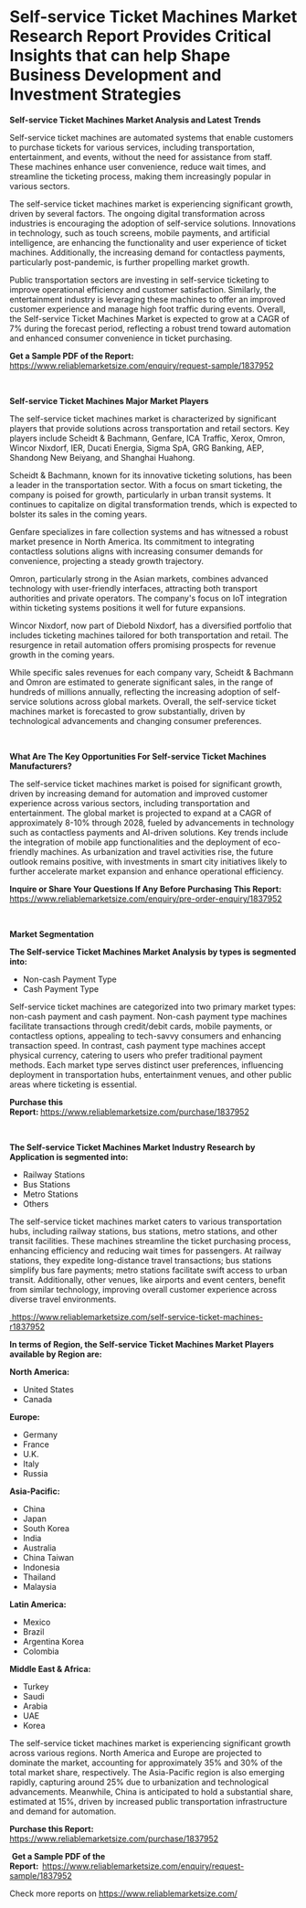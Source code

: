<p><h1>Self-service Ticket Machines Market Research Report Provides Critical Insights that can help Shape Business Development and Investment Strategies</h1></p><p><strong>Self-service Ticket Machines Market Analysis and Latest Trends</strong></p>
<p><p>Self-service ticket machines are automated systems that enable customers to purchase tickets for various services, including transportation, entertainment, and events, without the need for assistance from staff. These machines enhance user convenience, reduce wait times, and streamline the ticketing process, making them increasingly popular in various sectors.</p><p>The self-service ticket machines market is experiencing significant growth, driven by several factors. The ongoing digital transformation across industries is encouraging the adoption of self-service solutions. Innovations in technology, such as touch screens, mobile payments, and artificial intelligence, are enhancing the functionality and user experience of ticket machines. Additionally, the increasing demand for contactless payments, particularly post-pandemic, is further propelling market growth.</p><p>Public transportation sectors are investing in self-service ticketing to improve operational efficiency and customer satisfaction. Similarly, the entertainment industry is leveraging these machines to offer an improved customer experience and manage high foot traffic during events. Overall, the Self-service Ticket Machines Market is expected to grow at a CAGR of 7% during the forecast period, reflecting a robust trend toward automation and enhanced consumer convenience in ticket purchasing.</p></p>
<p><strong>Get a Sample PDF of the Report:&nbsp;</strong> <a href="https://www.reliablemarketsize.com/enquiry/request-sample/1837952?utm_campaign=2440&utm_medium=2&utm_source=Github&utm_content=ia&utm_term=28022025&utm_id=self-service-ticket-machines">https://www.reliablemarketsize.com/enquiry/request-sample/1837952</a></p>
<p>&nbsp;</p>
<p><strong>Self-service Ticket Machines Major Market Players</strong></p>
<p><p>The self-service ticket machines market is characterized by significant players that provide solutions across transportation and retail sectors. Key players include Scheidt & Bachmann, Genfare, ICA Traffic, Xerox, Omron, Wincor Nixdorf, IER, Ducati Energia, Sigma SpA, GRG Banking, AEP, Shandong New Beiyang, and Shanghai Huahong. </p><p>Scheidt & Bachmann, known for its innovative ticketing solutions, has been a leader in the transportation sector. With a focus on smart ticketing, the company is poised for growth, particularly in urban transit systems. It continues to capitalize on digital transformation trends, which is expected to bolster its sales in the coming years.</p><p>Genfare specializes in fare collection systems and has witnessed a robust market presence in North America. Its commitment to integrating contactless solutions aligns with increasing consumer demands for convenience, projecting a steady growth trajectory. </p><p>Omron, particularly strong in the Asian markets, combines advanced technology with user-friendly interfaces, attracting both transport authorities and private operators. The company's focus on IoT integration within ticketing systems positions it well for future expansions.</p><p>Wincor Nixdorf, now part of Diebold Nixdorf, has a diversified portfolio that includes ticketing machines tailored for both transportation and retail. The resurgence in retail automation offers promising prospects for revenue growth in the coming years.</p><p>While specific sales revenues for each company vary, Scheidt & Bachmann and Omron are estimated to generate significant sales, in the range of hundreds of millions annually, reflecting the increasing adoption of self-service solutions across global markets. Overall, the self-service ticket machines market is forecasted to grow substantially, driven by technological advancements and changing consumer preferences.</p></p>
<p>&nbsp;</p>
<p><strong>What Are The Key Opportunities For Self-service Ticket Machines Manufacturers?</strong></p>
<p><p>The self-service ticket machines market is poised for significant growth, driven by increasing demand for automation and improved customer experience across various sectors, including transportation and entertainment. The global market is projected to expand at a CAGR of approximately 8-10% through 2028, fueled by advancements in technology such as contactless payments and AI-driven solutions. Key trends include the integration of mobile app functionalities and the deployment of eco-friendly machines. As urbanization and travel activities rise, the future outlook remains positive, with investments in smart city initiatives likely to further accelerate market expansion and enhance operational efficiency.</p></p>
<p><strong>Inquire or Share Your Questions If Any Before Purchasing This Report:</strong> <a href="https://www.reliablemarketsize.com/enquiry/pre-order-enquiry/1837952?utm_campaign=2440&utm_medium=2&utm_source=Github&utm_content=ia&utm_term=28022025&utm_id=self-service-ticket-machines">https://www.reliablemarketsize.com/enquiry/pre-order-enquiry/1837952</a></p>
<p>&nbsp;</p>
<p><strong>Market Segmentation</strong></p>
<p><strong>The Self-service Ticket Machines Market Analysis by types is segmented into:</strong></p>
<p><ul><li>Non-cash Payment Type</li><li>Cash Payment Type</li></ul></p>
<p><p>Self-service ticket machines are categorized into two primary market types: non-cash payment and cash payment. Non-cash payment type machines facilitate transactions through credit/debit cards, mobile payments, or contactless options, appealing to tech-savvy consumers and enhancing transaction speed. In contrast, cash payment type machines accept physical currency, catering to users who prefer traditional payment methods. Each market type serves distinct user preferences, influencing deployment in transportation hubs, entertainment venues, and other public areas where ticketing is essential.</p></p>
<p><strong>Purchase this Report:&nbsp;</strong><a href="https://www.reliablemarketsize.com/purchase/1837952?utm_campaign=2440&utm_medium=2&utm_source=Github&utm_content=ia&utm_term=28022025&utm_id=self-service-ticket-machines">https://www.reliablemarketsize.com/purchase/1837952</a></p>
<p>&nbsp;</p>
<p><strong>The Self-service Ticket Machines Market Industry Research by Application is segmented into:</strong></p>
<p><ul><li>Railway Stations</li><li>Bus Stations</li><li>Metro Stations</li><li>Others</li></ul></p>
<p><p>The self-service ticket machines market caters to various transportation hubs, including railway stations, bus stations, metro stations, and other transit facilities. These machines streamline the ticket purchasing process, enhancing efficiency and reducing wait times for passengers. At railway stations, they expedite long-distance travel transactions; bus stations simplify bus fare payments; metro stations facilitate swift access to urban transit. Additionally, other venues, like airports and event centers, benefit from similar technology, improving overall customer experience across diverse travel environments.</p></p>
<p><a href="https://www.reliablemarketsize.com/self-service-ticket-machines-r1837952?utm_campaign=2440&utm_medium=2&utm_source=Github&utm_content=ia&utm_term=28022025&utm_id=self-service-ticket-machines">&nbsp;https://www.reliablemarketsize.com/self-service-ticket-machines-r1837952</a></p>
<p><strong>In terms of Region, the Self-service Ticket Machines Market Players available by Region are:</strong></p>
<p>
    <p> <strong> North America: </strong>
        <ul>
            <li>United States</li>
            <li>Canada</li>
        </ul>
        </p> 
    <p> <strong> Europe: </strong>
        <ul>
            <li>Germany</li>
            <li>France</li>
            <li>U.K.</li>
            <li>Italy</li>
            <li>Russia</li>
        </ul>
        </p> 
    <p> <strong> Asia-Pacific: </strong>
        <ul>
            <li>China</li>
            <li>Japan</li>
            <li>South Korea</li>
            <li>India</li>
            <li>Australia</li>
            <li>China Taiwan</li>
            <li>Indonesia</li>
            <li>Thailand</li>
            <li>Malaysia</li>
        </ul>
        </p> 
    <p> <strong> Latin America: </strong>
        <ul>
            <li>Mexico</li>
            <li>Brazil</li>
            <li>Argentina Korea</li>
            <li>Colombia</li>
        </ul>
        </p> 
    <p> <strong> Middle East & Africa: </strong>
        <ul>
            <li>Turkey</li>
            <li>Saudi</li>
            <li>Arabia</li>
            <li>UAE</li>
            <li>Korea</li>
        </ul>
    </p>
    </p>
<p><p>The self-service ticket machines market is experiencing significant growth across various regions. North America and Europe are projected to dominate the market, accounting for approximately 35% and 30% of the total market share, respectively. The Asia-Pacific region is also emerging rapidly, capturing around 25% due to urbanization and technological advancements. Meanwhile, China is anticipated to hold a substantial share, estimated at 15%, driven by increased public transportation infrastructure and demand for automation.</p></p>
<p><strong>Purchase this Report: </strong><a href="https://www.reliablemarketsize.com/purchase/1837952?utm_campaign=2440&utm_medium=2&utm_source=Github&utm_content=ia&utm_term=28022025&utm_id=self-service-ticket-machines">https://www.reliablemarketsize.com/purchase/1837952</a></p>
<p>&nbsp;<strong>Get a Sample PDF of the Report:&nbsp;&nbsp;</strong><a href="https://www.reliablemarketsize.com/enquiry/request-sample/1837952?utm_campaign=2440&utm_medium=2&utm_source=Github&utm_content=ia&utm_term=28022025&utm_id=self-service-ticket-machines">https://www.reliablemarketsize.com/enquiry/request-sample/1837952</a></p>
<p><strong></strong></p>
<p>Check more reports on <a href="https://www.reliablemarketsize.com/?utm_campaign=2440&utm_medium=2&utm_source=Github&utm_content=ia&utm_term=28022025&utm_id=self-service-ticket-machines">https://www.reliablemarketsize.com/</a></p>
